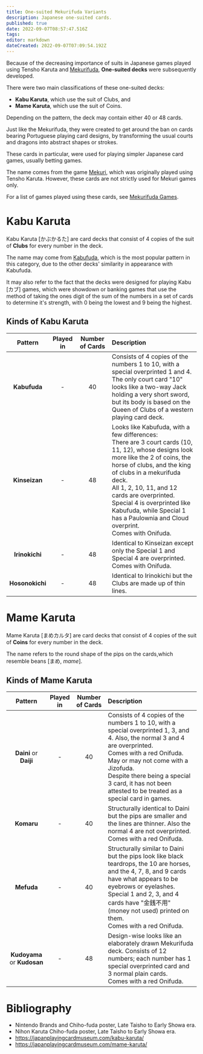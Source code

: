 ```yaml
---
title: One-suited Mekurifuda Variants
description: Japanese one-suited cards.
published: true
date: 2022-09-07T08:57:47.516Z
tags: 
editor: markdown
dateCreated: 2022-09-07T07:09:54.192Z
---
```


Because of the decreasing importance of suits in Japanese games played using Tensho Karuta and [Mekurifuda](/en/mekurifuda), **One-suited decks** were subsequently developed.

There were two main classifications of these one-suited decks: 
- **Kabu Karuta**, which use the suit of Clubs, and
- **Mame Karuta**, which use the suit of Coins.

Depending on the pattern, the deck may contain either 40 or 48 cards.

Just like the Mekurifuda, they were created to get around the ban on cards bearing Portuguese playing card designs, by transforming the usual courts and dragons into abstract shapes or strokes. 

These cards in particular, were used for playing simpler Japanese card games, usually betting games.

The name comes from the game [Mekuri](/en/mekurifuda/games/mekuri), which was originally played using Tensho Karuta. However, these cards are not strictly used for Mekuri games only.

For a list of games played using these cards, see [Mekurifuda Games](/en/mekurifuda/games).

# Kabu Karuta
Kabu Karuta [かぶかるた] are card decks that consist of 4 copies of the suit of **Clubs** for every number in the deck.

The name may come from [Kabufuda](/en/kabufuda), which is the most popular pattern in this category, due to the other decks' similarity in appearance with Kabufuda.

It may also refer to the fact that the decks were designed for playing Kabu [カブ] games, which were showdown or banking games that use the method of taking the ones digit of the sum of the numbers in a set of cards to determine it's strength, with 0 being the lowest and 9 being the highest.

## Kinds of Kabu Karuta
|Pattern|Played in|Number of Cards|Description|
|:---:|:---:|:---:|:---|
|**Kabufuda**|-|40|Consists of 4 copies of the numbers 1 to 10, with a special overprinted 1 and 4.</br>The only court card "10" looks like a two-way Jack holding a very short sword, but its body is based on the Queen of Clubs of a western playing card deck.|
|**Kinseizan**|-|48|Looks like Kabufuda, with a few differences:</br>There are 3 court cards (10, 11, 12), whose designs look more like the 2 of coins, the horse of clubs, and the king of clubs in a mekurifuda deck.</br>All 1, 2, 10, 11, and 12 cards are overprinted. Special 4 is overprinted like Kabufuda, while Special 1 has a Paulownia and Cloud overprint.</br>Comes with Onifuda.|
|**Irinokichi**|-|48|Identical to Kinseizan except only the Special 1 and Special 4 are overprinted.</br>Comes with Onifuda.|
|**Hosonokichi**|-|48|Identical to Irinokichi but the Clubs are made up of thin lines.|

# Mame Karuta
Mame Karuta [まめカルタ] are card decks that consist of 4 copies of the suit of **Coins** for every number in the deck.

The name refers to the round shape of the pips on the cards,which resemble beans [まめ, *mame*].

## Kinds of Mame Karuta
|Pattern|Played in|Number of Cards|Description|
|:---:|:---:|:---:|:---|
|**Daini** or **Daiji**|-|40|Consists of 4 copies of the numbers 1 to 10, with a special overprinted 1, 3, and 4. Also, the normal 3 and 4 are overprinted.</br>Comes with a red Onifuda. May or may not come with a Jizofuda.</br>Despite there being a special 3 card, it has not been attested to be treated as a special card in games.|
|**Komaru**|-|40|Structurally identical to Daini but the pips are smaller and the lines are thinner. Also the normal 4 are not overprinted.</br>Comes with a red Onifuda.|
|**Mefuda**|-|40|Structurally similar to Daini but the pips look like black teardrops, the 10 are horses, and the 4, 7, 8, and 9 cards have what appears to be eyebrows or eyelashes. Special 1 and 2, 3, and 4 cards have "金銭不用" (money not used) printed on them.</br>Comes with a red Onifuda.|
|**Kudoyama** or **Kudosan**|-|48|Design-wise looks like an elaborately drawn Mekurifuda deck. Consists of 12 numbers; each number has 1 special overprinted card and 3 normal plain cards.</br>Comes with a red Onifuda.|

# Bibliography
- Nintendo Brands and Chiho-fuda poster, Late Taisho to Early Showa era.
- Nihon Karuta Chiho-fuda poster, Late Taisho to Early Showa era.
- https://japanplayingcardmuseum.com/kabu-karuta/
- https://japanplayingcardmuseum.com/mame-karuta/